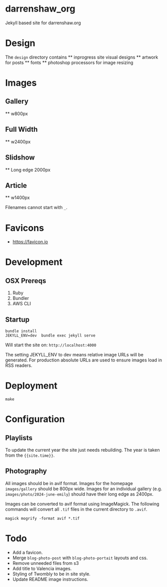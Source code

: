 # darrenshaw_org
Jekyll based site for darrenshaw.org

# Design
The `design` directory contains
** inprogress site visual designs
** artwork for posts
** fonts
** photoshop processors for image resizing

# Images
## Gallery 
** w800px

## Full Width
** w2400px

## Slidshow
** Long edge 2000px

## Article
** w1400px

Filenames cannot start with `_`.

# Favicons
* https://favicon.io

# Development
## OSX Prereqs
1. Ruby
2. Bundler
3. AWS CLI

## Startup
```
bundle install
JEKYLL_ENV=dev  bundle exec jekyll serve
```

Will start the site on: ``http://localhost:4000``

The setting JEKYLL_ENV to dev means relative image URLs will be generated. For production absolute URLs are used to ensure images load in RSS readers.


# Deployment
```
make
```

# Configuration
## Playlists
To update the current year the site just needs rebuilding. The year is taken from the `{{site.time}}`.

## Photography
All images should be in avif format. Images for the homepage `images/gallery` should be 800px wide. Images for an individual gallery (e.g. `images/photo/2024-june-emily`) should have their long edge as 2400px.

Images can be converted to avif format using ImageMagick. The following commands will convert all `.tif` files in the current directory to `.avif`.
```
magick mogrify -format avif *.tif
```

# Todo
* Add a favicon.
* Merge `blog-photo-post` with `blog-photo-portait` layouts and css.
* Remove unneeded files from s3
* Add title to Valencia images.
* Styling of Twombly to be in site style.
* Update README image instructions.
